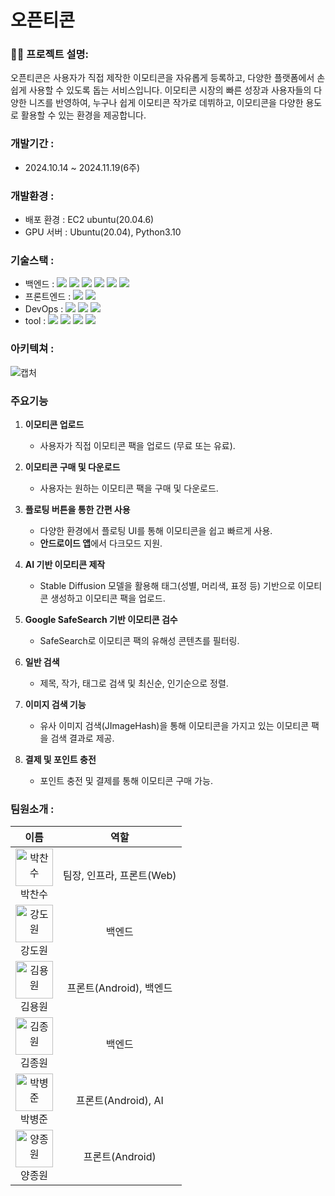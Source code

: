 # 오픈티콘

### ✍🏻 프로젝트 설명:
오픈티콘은 사용자가 직접 제작한 이모티콘을 자유롭게 등록하고, 다양한 플랫폼에서 손쉽게 사용할 수 있도록 돕는 서비스입니다. 이모티콘 시장의 빠른 성장과 사용자들의 다양한 니즈를 반영하여, 누구나 쉽게 이모티콘 작가로 데뷔하고, 이모티콘을 다양한 용도로 활용할 수 있는 환경을 제공합니다.

### 개발기간 :
- 2024.10.14 ~ 2024.11.19(6주)

### 개발환경 : 
- 배포 환경 : EC2 ubuntu(20.04.6)
- GPU 서버 : Ubuntu(20.04), Python3.10

### 기술스택 :
- 백엔드 : <img src="https://img.shields.io/badge/springboot-6DB33F?style=for-the-badge&logo=html5&logoColor=white"> <img src="https://img.shields.io/badge/spring%20security-6DB33F?style=for-the-badge&logo=spring-security&logoColor=white"> <img src="https://img.shields.io/badge/JPA%20(Hibernate)-00485B?style=for-the-badge&logo=Hibernate&logoColor=white"> <img src="https://img.shields.io/badge/PostgreSQL-00485B?style=for-the-badge&logo=PostgreSQL&logoColor=white"> <img src="https://img.shields.io/badge/redis-00485B?style=for-the-badge&logo=redis&logoColor=white"> <img src="https://img.shields.io/badge/fastapi-00485B?style=for-the-badge&logo=fastapi&logoColor=white"> 
- 프론트엔드 : <img src="https://img.shields.io/badge/Vue3-00485B?style=for-the-badge&logo=vite&logoColor=white"> <img src="https://img.shields.io/badge/TypeScript-00485B?style=for-the-badge&logo=TypeScript&logoColor=white">
- DevOps : <img src="https://img.shields.io/badge/Docker-6DB33F?style=for-the-badge&logo=Docker&logoColor=white"> <img src="https://img.shields.io/badge/Jenkins-6DB33F?style=for-the-badge&logo=Jenkins&logoColor=white"> <img src="https://img.shields.io/badge/caddy-6DB33F?style=for-the-badge&logo=caddy&logoColor=white">
- tool : <img src="https://img.shields.io/badge/notion-6DB33F?style=for-the-badge&logo=notion&logoColor=white"> <img src="https://img.shields.io/badge/gitlab-6DB33F?style=for-the-badge&logo=gitlab&logoColor=white"> <img src="https://img.shields.io/badge/jira-6DB33F?style=for-the-badge&logo=jira&logoColor=white"> <img src="https://img.shields.io/badge/mattermost-6DB33F?style=for-the-badge&logo=mattermost&logoColor=white">

### 아키텍쳐 : 
![캡처](./imgs/architecture.png)

### 주요기능
1. **이모티콘 업로드**
   - 사용자가 직접 이모티콘 팩을 업로드 (무료 또는 유료).

2. **이모티콘 구매 및 다운로드**
   - 사용자는 원하는 이모티콘 팩을 구매 및 다운로드.

3. **플로팅 버튼을 통한 간편 사용**
   - 다양한 환경에서 플로팅 UI를 통해 이모티콘을 쉽고 빠르게 사용.
   - **안드로이드 앱**에서 다크모드 지원.

4. **AI 기반 이모티콘 제작**
   - Stable Diffusion 모델을 활용해 태그(성별, 머리색, 표정 등) 기반으로 이모티콘 생성하고 이모티콘 팩을 업로드.

5. **Google SafeSearch 기반 이모티콘 검수**
   - SafeSearch로 이모티콘 팩의 유해성 콘텐츠를 필터링.

6. **일반 검색**
   - 제목, 작가, 태그로 검색 및 최신순, 인기순으로 정렬.

7. **이미지 검색 기능**
   - 유사 이미지 검색(JImageHash)을 통해 이모티콘을 가지고 있는 이모티콘 팩을 검색 결과로 제공.

8. **결제 및 포인트 충전**
   - 포인트 충전 및 결제를 통해 이모티콘 구매 가능.



### 팀원소개 : 

|                      이름                      |      역할       | 
| :--------------------------------------------: | :-------------: |
| <img src="./imgs/박찬수.jpg" alt="박찬수" width="60"> <br>박찬수 |  팀장, 인프라, 프론트(Web)    |
| <img src="./imgs/강도원.jpg" alt="강도원" width="60"> <br>강도원 |  백엔드     |
| <img src="./imgs/김용원.jpg" alt="김용원" width="60"> <br>김용원 |  프론트(Android), 백엔드  | 
| <img src="./imgs/김종원.jpg" alt="김종원" width="60"> <br>김종원 |  백엔드     | 
| <img src="./imgs/박병준.jpg" alt="박병준" width="60"> <br>박병준 |  프론트(Android), AI   |
| <img src="./imgs/양종원.jpg" alt="양종원" width="60"> <br>양종원 |  프론트(Android)       |



